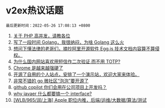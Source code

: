 # v2ex热议话题

`最后更新时间：2022-05-26 17:08:13 +0800`

1. [关于 PHP 高并发，请教各位](https://www.v2ex.com/t/855361)
1. [写了一段时间 Golang，我很纳闷，为啥 Golang 这么火](https://www.v2ex.com/t/855285)
1. [想问下懂法律的老哥们，摘抄阿里开源软件 Egg.js 技术文档内容算不算侵权。](https://www.v2ex.com/t/855289)
1. [为什么国内网站喜欢用短信作二次验证,而不用 TOTP?](https://www.v2ex.com/t/855271)
1. [Chrome 是越来越强硬了](https://www.v2ex.com/t/855310)
1. [开源了自用的个人站点，安排了一个演示站，欢迎大家来体验。](https://www.v2ex.com/t/855330)
1. [非常不错的 go 微社区“泡泡”要开源了](https://www.v2ex.com/t/855385)
1. [github copilot 你们会用在公司项目上开发吗？](https://www.v2ex.com/t/855352)
1. [why javaer 什么都要搞一个 interface?](https://www.v2ex.com/t/855458)
1. [[WLB/965/润/上海] Apple 职位内推，后端/运维/大数据/算法/测试](https://www.v2ex.com/t/855273)

